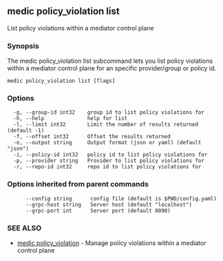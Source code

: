 ## medic policy_violation list

List policy violations within a mediator control plane

### Synopsis

The medic policy_violation list subcommand lets you list policy violations within a
mediator control plane for an specific provider/group or policy id.

```
medic policy_violation list [flags]
```

### Options

```
  -g, --group-id int32    group id to list policy violations for
  -h, --help              help for list
  -l, --limit int32       Limit the number of results returned (default -1)
  -f, --offset int32      Offset the results returned
  -o, --output string     Output format (json or yaml) (default "json")
  -i, --policy-id int32   policy id to list policy violations for
  -p, --provider string   Provider to list policy violations for
  -r, --repo-id int32     repo id to list policy violations for
```

### Options inherited from parent commands

```
      --config string      config file (default is $PWD/config.yaml)
      --grpc-host string   Server host (default "localhost")
      --grpc-port int      Server port (default 8090)
```

### SEE ALSO

* [medic policy_violation](medic_policy_violation.md)	 - Manage policy violations within a mediator control plane

